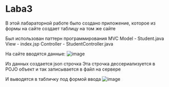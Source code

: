 # Laba3
В этой лабараторной работе было создано приложение, которое из формы на сайте создает таблицу на том же сайте

Был использован паттерн программирования MVC
Model - Student.java
View - index.jsp
Controller - StudentController.java

На сайте вводятся данные:
![image](https://github.com/SashaTrue/Laba3/assets/32790158/1f9cde55-3126-40c2-93aa-086456204dff)

Из данных создается json строчка
Эта строчка дессериализуется в POJO объект и так записывается в файл на сервере 

И выводятся в табличку под формой ввода
![image](https://github.com/SashaTrue/Laba3/assets/32790158/69b025a9-861a-49eb-83a5-5b2e1f7e60e6)
